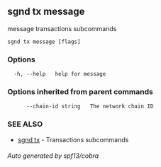 ## sgnd tx message

message transactions subcommands

```
sgnd tx message [flags]
```

### Options

```
  -h, --help   help for message
```

### Options inherited from parent commands

```
      --chain-id string   The network chain ID
```

### SEE ALSO

* [sgnd tx](sgnd_tx.md)	 - Transactions subcommands

###### Auto generated by spf13/cobra
